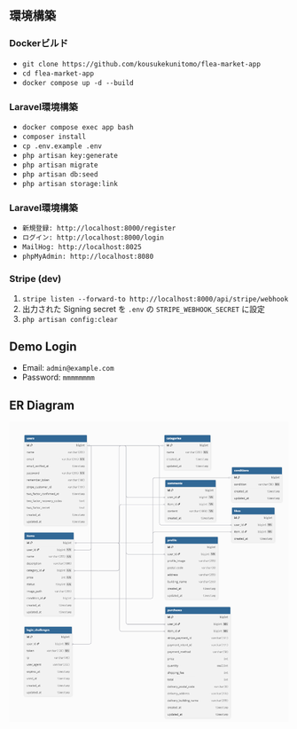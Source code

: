## 環境構築

### Dockerビルド
- `git clone https://github.com/kousukekunitomo/flea-market-app`
- `cd flea-market-app`
- `docker compose up -d --build`


### Laravel環境構築
- `docker compose exec app bash`
- `composer install`
- `cp .env.example .env`
- `php artisan key:generate`
- `php artisan migrate`
- `php artisan db:seed`
- `php artisan storage:link`


### Laravel環境構築
- `新規登録: http://localhost:8000/register`
- `ログイン: http://localhost:8000/login`
- `MailHog: http://localhost:8025`
- `phpMyAdmin: http://localhost:8080`


### Stripe (dev)
1) `stripe listen --forward-to http://localhost:8000/api/stripe/webhook`
2) 出力された Signing secret を `.env` の `STRIPE_WEBHOOK_SECRET` に設定
3) `php artisan config:clear`


## Demo Login
- Email: `admin@example.com`
- Password: `mmmmmmmm`

## ER Diagram
<p align="center">
  <img src="public/images/er-diagram-flea-2025-10.png" alt="ER Diagram of flea-market-app" width="720">
</p>
